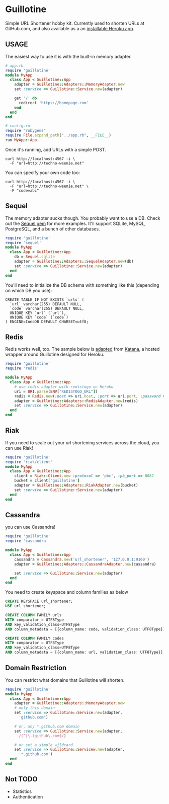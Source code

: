 # Guillotine

Simple URL Shortener hobby kit.  Currently used to shorten URLs at GitHub.com, and also available as a an [installable Heroku app](https://github.com/mrtazz/katana).

## USAGE

The easiest way to use it is with the built-in memory adapter.

```ruby
# app.rb
require 'guillotine'
module MyApp
  class App < Guillotine::App
    adapter = Guillotine::Adapters::MemoryAdapter.new
    set :service => Guillotine::Service.new(adapter)

    get '/' do
      redirect 'https://homepage.com'
    end
  end
end
```

```ruby
# config.ru
require "rubygems"
require File.expand_path("../app.rb", __FILE__)
run MyApp::App
```

Once it's running, add URLs with a simple POST.

    curl http://localhost:4567 -i \
      -F "url=http://techno-weenie.net"

You can specify your own code too:

    curl http://localhost:4567 -i \
      -F "url=http://techno-weenie.net" \
      -F "code=abc"

## Sequel

The memory adapter sucks though.  You probably want to use a DB.  Check
out the [Sequel gem](http://sequel.rubyforge.org/) for more examples.
It'll support SQLite, MySQL, PostgreSQL, and a bunch of other databases.

```ruby
require 'guillotine'
require 'sequel'
module MyApp
  class App < Guillotine::App
    db = Sequel.sqlite
    adapter = Guillotine::Adapters::SequelAdapter.new(db)
    set :service => Guillotine::Service.new(adapter)
  end
end
```

You'll need to initialize the DB schema with something like this
(depending on which DB you use):

```
CREATE TABLE IF NOT EXISTS `urls` (
  `url` varchar(255) DEFAULT NULL,
  `code` varchar(255) DEFAULT NULL,
  UNIQUE KEY `url` (`url`),
  UNIQUE KEY `code` (`code`)
) ENGINE=InnoDB DEFAULT CHARSET=utf8;
```

## Redis

Redis works well, too.  The sample below is [adapted](https://github.com/mrtazz/katana/blob/master/app.rb) from [Katana](https://github.com/mrtazz/katana), a hosted wrapper around Guillotine designed for Heroku.

```ruby
require 'guillotine'
require 'redis'

module MyApp
  class App < Guillotine::App
    # use redis adapter with redistogo on Heroku
    uri = URI.parse(ENV["REDISTOGO_URL"])
    redis = Redis.new(:host => uri.host, :port => uri.port, :password => uri.password)
    adapter = Guillotine::Adapters::RedisAdapter.new(redis)
    set :service => Guillotine::Service.new(adapter)
  end
end
```

## Riak

If you need to scale out your url shortening services across the cloud,
you can use Riak!

```ruby
require 'guillotine'
require 'riak/client'
module MyApp
  class App < Guillotine::App
    client = Riak::Client.new :protocol => 'pbc', :pb_port => 8087
    bucket = client['guillotine']
    adapter = Guillotine::Adapters::RiakAdapter.new(bucket)
    set :service => Guillotine::Service.new(adapter)
  end
end
```

## Cassandra

you can use Cassandra!

```ruby
require 'guillotine'
require 'cassandra'

module MyApp
  class App < Guillotine::App
    cassandra = Cassandra.new('url_shortener', '127.0.0.1:9160')
    adapter = Guillotine::Adapters::CassandraAdapter.new(cassandra)

    set :service => Guillotine::Service.new(adapter)
  end
end
```

You need to create keyspace and column families as below

```sql
CREATE KEYSPACE url_shortener;
USE url_shortener;

CREATE COLUMN FAMILY urls
WITH comparator = UTF8Type
AND key_validation_class=UTF8Type
AND column_metadata = [{column_name: code, validation_class: UTF8Type}];

CREATE COLUMN FAMILY codes
WITH comparator = UTF8Type
AND key_validation_class=UTF8Type
AND column_metadata = [{column_name: url, validation_class: UTF8Type}];
```

## Domain Restriction

You can restrict what domains that Guillotine will shorten.

```ruby
require 'guillotine'
module MyApp
  class App < Guillotine::App
    adapter = Guillotine::Adapters::MemoryAdapter.new
    # only this domain
    set :service => Guillotine::Service.new(adapter,
      'github.com')

    # or, any *.github.com domain
    set :service => Guillotine::Service.new(adapter,
      /(^|\.)github\.com$/)

    # or set a simple wildcard
    set :service => Guillotine::Servicew.new(adapter,
      '*.github.com')
  end
end
```

## Not TODO

* Statistics
* Authentication
